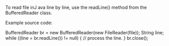 To read file inJ ava line by line, use the readLine() method from the BufferedReader class.

Example source code:

BufferedReader br = new BufferedReader(new FileReader(file));
String line;
while ((line = br.readLine()) != null) {
   // process the line.
}
br.close();
